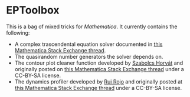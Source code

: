 # EPToolbox
This is a bag of mixed tricks for *Mathematica*. It currently contains the following:

 - A complex trascendental equation solver documented in [this Mathematica Stack Exchange thread](http://mathematica.stackexchange.com/a/57821).
 - The quasirandom number generators the solver depends on.
 - The contour plot cleaner function developed by [Szabolcs Horvát](http://mathematica.stackexchange.com/users/12/szabolcs) and originally posted on [this Mathematica Stack Exchange thread](http://mathematica.stackexchange.com/a/3279) under a CC-BY-SA license.
 - The dynamics profiler developed by [Rui Rojo](http://mathematica.stackexchange.com/users/109/rojo) and originally posted at [this Mathematica Stack Exchange thread](http://mathematica.stackexchange.com/a/8047) under a CC-BY-SA license.
